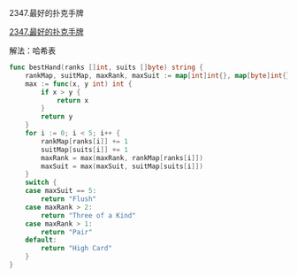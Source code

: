 2347.最好的扑克手牌

[2347.最好的扑克手牌](https://leetcode.cn/problems/best-poker-hand/)



解法：哈希表



```go
func bestHand(ranks []int, suits []byte) string {
	rankMap, suitMap, maxRank, maxSuit := map[int]int{}, map[byte]int{}, 0, 0
	max := func(x, y int) int {
		if x > y {
			return x
		}
		return y
	}
	for i := 0; i < 5; i++ {
		rankMap[ranks[i]] += 1
		suitMap[suits[i]] += 1
		maxRank = max(maxRank, rankMap[ranks[i]])
		maxSuit = max(maxSuit, suitMap[suits[i]])
	}
	switch {
	case maxSuit == 5:
		return "Flush"
	case maxRank > 2:
		return "Three of a Kind"
	case maxRank > 1:
		return "Pair"
	default:
		return "High Card"
	}
}
```
